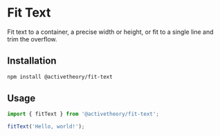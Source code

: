 # Fit Text

Fit text to a container, a precise width or height, or fit to a single line and trim the overflow.

## Installation

```bash
npm install @activetheory/fit-text
```

## Usage

```js
import { fitText } from '@activetheory/fit-text';

fitText('Hello, world!');
```
